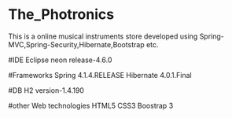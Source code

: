 # The_Photronics
This is a online musical instruments store developed using Spring-MVC,Spring-Security,Hibernate,Bootstrap etc.

#IDE
Eclipse neon release-4.6.0

#Frameworks
Spring 4.1.4.RELEASE
Hibernate 4.0.1.Final

#DB
H2 version-1.4.190

#other Web technologies
HTML5
CSS3
Boostrap 3
